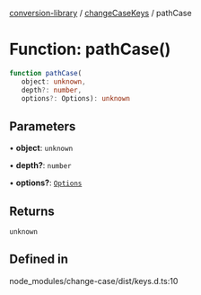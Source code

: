 [conversion-library](../../../globals.md) / [changeCaseKeys](../index.md) / pathCase

# Function: pathCase()

```ts
function pathCase(
   object: unknown, 
   depth?: number, 
   options?: Options): unknown
```

## Parameters

• **object**: `unknown`

• **depth?**: `number`

• **options?**: [`Options`](../../changeCase/interfaces/Options.md)

## Returns

`unknown`

## Defined in

node\_modules/change-case/dist/keys.d.ts:10
